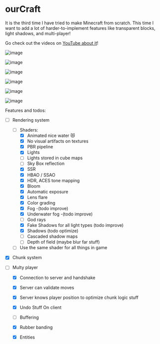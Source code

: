 # ourCraft

It is the third time I have tried to make Minecraft from scratch.
This time I want to add a lot of harder-to-implement features like transparent blocks, light shadows, and multi-player!

Go check out the videos on [YouTube about it](https://www.youtube.com/watch?v=StNAG_tLEoU&list=PLKUl_fMWLdH-0H-tz0S144g5xXliHOIxC&index=4)!


![image](https://github.com/user-attachments/assets/9f97b795-8f7e-4de0-abca-2945338721ca)

![image](https://github.com/user-attachments/assets/08b148c9-4c80-4cbc-83f1-c1ace1e61e0a)

![image](https://github.com/user-attachments/assets/d02a6717-8b47-4923-880d-1bc8e2574943)

![image](https://github.com/meemknight/ourCraft/assets/36445656/7e57cdc4-6f6c-4cc9-bce5-c8ff9131ab55)

![image](https://github.com/meemknight/ourCraft/assets/36445656/fd5ad17e-1bee-441d-8747-d4df4fdb850c)

![image](https://github.com/meemknight/ourCraft/assets/36445656/3f6c8976-8f63-4259-a1de-3305c4c52467)


Features and todos:

- [ ] Rendering system
  - [ ] Shaders:
  	- [x] Animated nice water 😻
	- [x] No visual artifacts on textures
	- [x] PBR pipeline
	- [x] Lights
  	- [ ] Lights stored in cube maps
	- [ ] Sky Box reflection
	- [x] SSR
	- [x] HBAO / SSAO
	- [x] HDR, ACES tone mapping
	- [x] Bloom
	- [x] Automatic exposure
	- [x] Lens flare
	- [x] Color grading
	- [x] Fog -(todo improve)
	- [x] Underwater fog -(todo improve)
	- [ ] God rays	
	- [x] Fake Shadows for all light types (todo improve)
  	- [x] Shadows (todo optimize)
   	- [ ] Cascaded shadow maps
	- [ ] Depth of field (maybe blur far stuff)
  - [ ] Use the same shader for all things in game
	
- [x] Chunk system

- [ ] Multy player
  - [x] Connection to server and handshake
  - [x] Server can validate moves
  - [x] Server knows player position to optimize chunk logic stuff
  - [x] Undo Stuff On client
  - [ ] Buffering
  - [x] Rubber banding
  - [x] Entities







